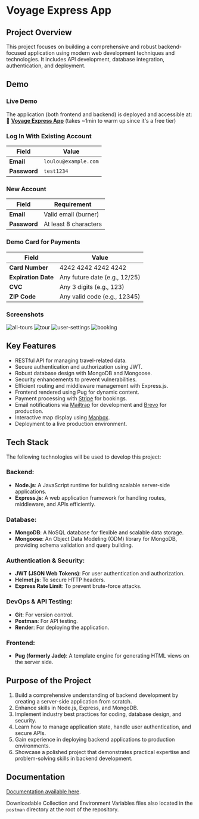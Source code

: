 # Voyage Express App

## Project Overview

This project focuses on building a comprehensive and robust backend-focused application using modern web development techniques and technologies. It includes API development, database integration, authentication, and deployment.

## Demo

### Live Demo

The application (both frontend and backend) is deployed and accessible at:
🔗 **[Voyage Express App](https://voyage-3l5r.onrender.com/)** (takes ~1min to warm up since it's a free tier)

### Log In With Existing Account

| Field        | Value                |
| ------------ | -------------------- |
| **Email**    | `loulou@example.com` |
| **Password** | `test1234`           |

### New Account

| Field        | Requirement           |
| ------------ | --------------------- |
| **Email**    | Valid email (burner)  |
| **Password** | At least 8 characters |

### Demo Card for Payments

| Field               | Value                         |
| ------------------- | ----------------------------- |
| **Card Number**     | 4242 4242 4242 4242           |
| **Expiration Date** | Any future date (e.g., 12/25) |
| **CVC**             | Any 3 digits (e.g., 123)      |
| **ZIP Code**        | Any valid code (e.g., 12345)  |

### Screenshots

![all-tours](./public/demo/all-tours-min.png)
![tour](./public/demo/tour-min.png)
![user-settings](./public/demo/user-settings-min.png)
![booking](./public/demo/booking-min.png)

## Key Features

- RESTful API for managing travel-related data.
- Secure authentication and authorization using JWT.
- Robust database design with MongoDB and Mongoose.
- Security enhancements to prevent vulnerabilities.
- Efficient routing and middleware management with Express.js.
- Frontend rendered using Pug for dynamic content.
- Payment processing with [Stripe](https://stripe.com/) for bookings.
- Email notifications via [Mailtrap](https://mailtrap.io/) for development and [Brevo](https://www.brevo.com/) for production.
- Interactive map display using [Mapbox](https://www.mapbox.com/).
- Deployment to a live production environment.

## Tech Stack

The following technologies will be used to develop this project:

### Backend:

- **Node.js**: A JavaScript runtime for building scalable server-side applications.
- **Express.js**: A web application framework for handling routes, middleware, and APIs efficiently.

### Database:

- **MongoDB**: A NoSQL database for flexible and scalable data storage.
- **Mongoose**: An Object Data Modeling (ODM) library for MongoDB, providing schema validation and query building.

### Authentication & Security:

- **JWT (JSON Web Tokens)**: For user authentication and authorization.
- **Helmet.js**: To secure HTTP headers.
- **Express Rate Limit**: To prevent brute-force attacks.

### DevOps & API Testing:

- **Git**: For version control.
- **Postman**: For API testing.
- **Render**: For deploying the application.

### Frontend:

- **Pug (formerly Jade)**: A template engine for generating HTML views on the server side.

## Purpose of the Project

1. Build a comprehensive understanding of backend development by creating a server-side application from scratch.
2. Enhance skills in Node.js, Express, and MongoDB.
3. Implement industry best practices for coding, database design, and security.
4. Learn how to manage application state, handle user authentication, and secure APIs.
5. Gain experience in deploying backend applications to production environments.
6. Showcase a polished project that demonstrates practical expertise and problem-solving skills in backend development.

## Documentation

[Documentation available here](https://www.postman.com/winter-spaceship-900256/voyage/collection/rpifg12/voyage-travel-app).

Downloadable Collection and Environment Variables files also located in the `postman` directory at the root of the repository.
